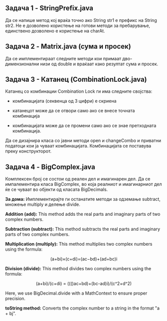 ## Задача 1 - StringPrefix.java

Да се напише метод кој враќа точно ако String str1 е префикс на String str2. Не е дозволено користење на готови методи
за пребарување, единствено дозволено е користење на charAt.

## Задача 2 - Matrix.java (сума и просек)

Да се имплементираат следните методи кои примаат дво-димензионални низи од double и враќаат како резултат сума и просек.

## Задача 3 - Катанец (CombinationLock.java)

Катанец со комбинации Combination Lock ги има следните својства:

* комбинацијата (секвенца од 3 цифри) е скриена

* катанецот може да се отвори само ако се внесе точната комбинација

* комбинацијата може да се промени само ако се знае претходната комбинација.

Да се дизајнира класа со јавни методи open и changeCombo и приватни податоци кои ја чуваат комбинацијата. Комбинацијата
се поставува преку конструкторот.

## Задача 4 - BigComplex.java

Комплексен број се состои од реален дел и имагинарен дел. Да се импалементира класа BigComplex, во која реалниот и
имагинарниот дел ќе се чуваат во објекти од класата BigDecimals.

**За дома:**
Имплементирајте ги останатите методи за одземање subtract, множење multiply и делење divide.

**Addition (add):** This method adds the real parts and imaginary parts of two complex numbers.

**Subtraction (subtract):** This method subtracts the real parts and imaginary parts of two complex numbers.

**Multiplication (multiply):** This method multiplies two complex numbers using the formula:

<p align="center">(a+bi)×(c+di)=(ac−bd)+(ad+bc)i</p>

**Division (divide):** This method divides two complex numbers using the formula:

<p align="center">
(a+bi)/(c+di) = ((()ac+bd)+(bc-ad)i)/(c^2+d^2)
</p>

Here, we use BigDecimal.divide with a MathContext to ensure proper precision.

**toString method:** Converts the complex number to a string in the format "a + bj".